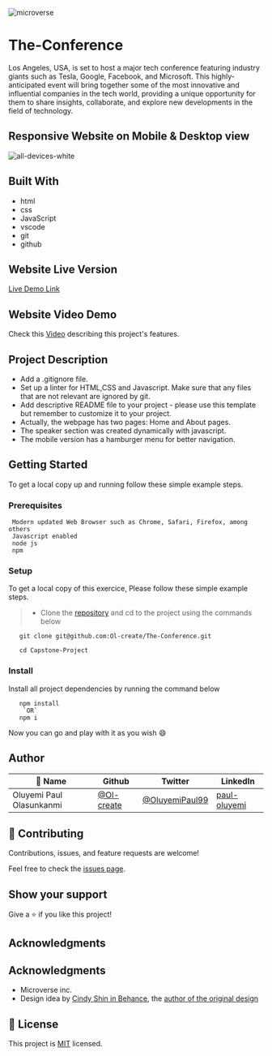 ![microverse](https://user-images.githubusercontent.com/65777402/234019957-c9c5edc8-1ebe-4926-9cc4-2a5fb5591e52.svg)
# The-Conference
Los Angeles, USA, is set to host a major tech conference featuring industry giants such as Tesla, Google, Facebook, and Microsoft. This highly-anticipated event will bring together some of the most innovative and influential companies in the tech world, providing a unique opportunity for them to share insights, collaborate, and explore new developments in the field of technology.


## Responsive Website on Mobile & Desktop view

![all-devices-white](https://user-images.githubusercontent.com/65777402/234018406-10c33412-b81c-49fa-8530-e280b4ca5fbc.png)

## Built With

- html
- css
- JavaScript
- vscode
- git
- github

## Website Live Version

[Live Demo Link](https://ol-create.github.io/The-Conference/)

## Website Video Demo

Check this [Video](https://www.loom.com/share/0c85cce9b08c4058b3250385a5a6380a) describing this project's features.

## Project Description

- Add a .gitignore file.
- Set up a linter for HTML,CSS and Javascript. Make sure that any files that are not relevant are ignored by git.
- Add descriptive README file to your project - please use this template but remember to customize it to your project.
- Actually, the webpage has two pages: Home and About pages.
- The speaker section was created dynamically with javascript.
- The mobile version has a hamburger menu for better navigation.


## Getting Started

To get a local copy up and running follow these simple example steps.

### Prerequisites
```
 Modern updated Web Browser such as Chrome, Safari, Firefox, among others
 Javascript enabled
 node js
 npm

```
### Setup

To get a local copy of this exercice, Please follow these simple example steps.

>- Clone the [repository](https://github.com/Ol-create/The-Conference) and cd to the project using the commands below

``` 
   git clone git@github.com:Ol-create/The-Conference.git

   cd Capstone-Project

```

### Install
Install all project dependencies by running the command below
 
``` 
   npm install 
    `OR`
   npm i 
```
Now you can go and play with it as you wish :smile:

## Author

| 👤 Name | Github | Twitter | LinkedIn |
|------|--------|---------|----------|
|Oluyemi Paul Olasunkanmi |[@Ol-create](https://github.com/Ol-create)|[@OluyemiPaul99](https://twitter.com/OluyemiPaul99)|[paul-oluyemi](https://www.linkedin.com/in/paul-oluyemi-193966ab/)|

## 🤝 Contributing

Contributions, issues, and feature requests are welcome!

Feel free to check the [issues page](https://github.com/Ol-create/The-Conference/issues).

## Show your support

Give a ⭐️ if you like this project!

## Acknowledgments

## Acknowledgments

- Microverse inc.
- Design idea by [Cindy Shin in Behance](https://www.behance.net/adagio07), the [author of the original design](https://www.behance.net/gallery/29845175/CC-Global-Summit-2015)

## 📝 License

This project is [MIT](./MIT.md) licensed.
